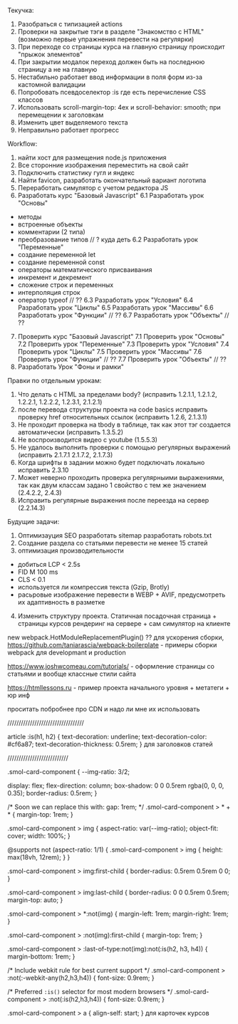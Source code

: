 Текучка:

1. Разобраться с типизацией actions
2. Проверки на закрытые тэги в разделе "Знакомство с HTML" (возможно первые упражнения перевести на регулярки)
3. При переходе со страницы курса на главную страницу происходит "прыжок элементов"
4. При закрытии модалок переход должен быть на последнюю страницу а не на главную
5. Нестабильно работает ввод информации в поля форм из-за кастомной валидации
6. Попробовать псевдоселектор :is где есть перечисление CSS классов
7. Использовать scroll-margin-top: 4ex и scroll-behavior: smooth; при перемещении к заголовкам
8. Изменить цвет выделяемого текста
9. Неправильно работает прогресс

Workflow:
1. найти хост для размещения node.js приложения
2. Все сторонние изображения переместить на свой сайт
3. Подключить статистику гугл и яндекс
4. Найти favicon, разработать окончательный вариант логотипа
5. Переработать симулятор с учетом редактора JS
6. Разработать курс "Базовый Javascript"
6.1 Разработать урок "Основы"
  - методы
  - встроенные объекты
   - комментарии (2 типа)
   - преобразование типов // ? куда деть
6.2 Разработать урок "Переменные"
  - создание переменной let
  - создание переменной const
  - операторы математического присваивания
  - инкремент и декремент
  - сложение строк и переменных
  - интерполяция строк
  - оператор typeof // ??
6.3 Разработать урок "Условия"
6.4 Разработать урок "Циклы"
6.5 Разработать урок "Массивы"
6.6 Разработать урок "Функции" // ??
6.7 Разработать урок "Объекты" // ??
7. Проверить курс "Базовый Javascript"
7.1 Проверить урок "Основы"
7.2 Проверить урок "Переменные"
7.3 Проверить урок "Условия"
7.4 Проверить урок "Циклы"
7.5 Проверить урок "Массивы"
7.6 Проверить урок "Функции" // ??
7.7 Проверить урок "Объекты" // ??
8. Разработать Урок "Фоны и рамки"

Правки по отдельным урокам:

1. Что делать с HTML за пределами body? (исправить 1.2.1.1, 1.2.1.2, 1.2.2.1, 1.2.2.2, 1.2.3.1, 2.1.2.1)
2. после перевода структуры проекта на code basics исправить проверку href относительных ссылок (исправить 1.2.6, 2.1.3.1)
3. Не проходит проверка на tbody в таблице, так как этот тэг создается автоматически (исправить 1.3.5.2)
4. Не воспроизводится видео с youtube (1.5.5.3)
5. Не удалось выполнить проверки с помощью регулярных выражений (исправить 2.1.7.1 2.1.7.2, 2.1.7.3)
6. Когда шрифты в задании можно будет подключать локально исправить 2.3.10
7. Может неверно проходить проверка регулярныими выражениями, так как двум классам задано 1 свойство с тем же значением (2.4.2.2, 2.4.3)
8. Исправить регулярные выражения после переезда на сервер (2.2.14.3)

Будущие задачи:
1. Оптимизауция SEO
  разработать sitemap
  разработать robots.txt
2. Создание раздела со статьями
 перевести не менее 15 статей
 3. оптимизация производительности
 - добиться LCP < 2.5s
 - FID M 100 ms
 - CLS < 0.1
 - используется ли компрессия текста (Gzip, Brotly)
 - расьровые изображение перевести в WEBP + AVIF, предусмотреть их адаптивность в разметке
 4. Изменить структуру проекта. Статичная посадочная страница + страницы курсов рендеринг на сервере + сам симулятор на клиенте

new webpack.HotModuleReplacementPlugin() ?? для ускорения сборки,
https://github.com/taniarascia/webpack-boilerplate - примеры сборки webpack для developmant и production

https://www.joshwcomeau.com/tutorials/ - оформление страницы со статьями и вообще классные стили сайта

https://htmllessons.ru - пример проекта начального уровня + метатеги + юр инф

проситать побробнее про CDN и надо ли мне их использовать


//////////////////////////////////

article :is(h1, h2) {
  text-decoration: underline;
  text-decoration-color: #cf6a87;
  text-decoration-thickness: 0.5rem;
} для заголовков статей

///////////////////////////

.smol-card-component {
  --img-ratio: 3/2;

  display: flex;
  flex-direction: column;
  box-shadow: 0 0 0.5rem rgba(0, 0, 0, 0.35);
  border-radius: 0.5rem;
}

/* Soon we can replace this with: gap: 1rem; */
.smol-card-component > * + * {
  margin-top: 1rem;
}

.smol-card-component > img {
  aspect-ratio: var(--img-ratio);
  object-fit: cover;
  width: 100%;
}

@supports not (aspect-ratio: 1/1) {
  .smol-card-component > img {
    height: max(18vh, 12rem);
  }
}

.smol-card-component > img:first-child {
  border-radius: 0.5rem 0.5rem 0 0;
}

.smol-card-component > img:last-child {
  border-radius: 0 0 0.5rem 0.5rem;
  margin-top: auto;
}

.smol-card-component > *:not(img) {
  margin-left: 1rem;
  margin-right: 1rem;
}

.smol-card-component > :not(img):first-child {
  margin-top: 1rem;
}

.smol-card-component > :last-of-type:not(img):not(:is(h2, h3, h4)) {
  margin-bottom: 1rem;
}

/* Include webkit rule for best current support */
.smol-card-component > :not(:-webkit-any(h2,h3,h4)) {
  font-size: 0.9rem;
}

/* Preferred `:is()` selector for most modern browsers */
.smol-card-component > :not(:is(h2,h3,h4)) {
  font-size: 0.9rem;
}

.smol-card-component > a {
  align-self: start;
} для карточек курсов